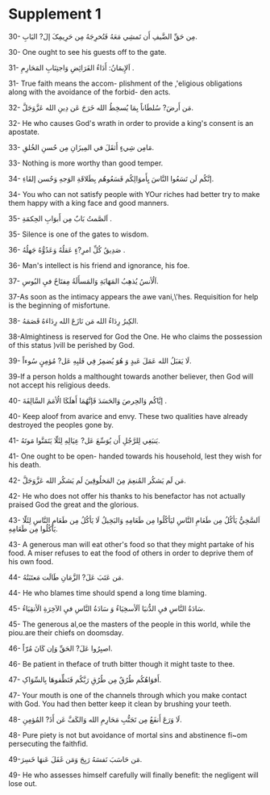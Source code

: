 Supplement 1
============

30- مِن حَقِّ الضَّيفِ أَن تَمشِي مَعَهُ فَتُخرِجَهُ مِن حَرِيمِکَ إلَ?
البَابِ.

30- One ought to see his guests off to the gate.

31- اَلإِيمَانُ: أَدَاءُ الفَرَائِضِ وَاجتِنَابِ المَحَارِمِ .

31- True faith means the accom- plishment of the ,'eligious obligations
along with the avoidance of the forbid- den acts.

32- مَن أَرضَ? سُلطَاناً بِمَا يُسخِطُ الله خَرَجَ عَن دِينِ الله
عَزَّوَجَلَّ.

32- He who causes God's wrath in order to provide a king's consent is
an apostate.

33- مَامِن شِيءٍ أَثقَلَ في المِيزَانِ مِن حُسنِ الخُلقِ.

33- Nothing is more worthy than good temper.

34- إنَّکُم لَن تَسَعُوا النَّاسَ بِِأَموَالِکُم فَسَعُوهُم بِطَلاقَةِ
الوَجهِ وَحُسن إلقَاءِ.

34- You who can not satisfy people with YOur riches had better try to
make them happy with a king face and good manners.

35- اَلصَّمتُ بَابٌ مِن أَبوَابِ الحِکمَةِ .

35- Silence is one of the gates to wisdom.

36- صَدِيقُ کُلِّ امرِ?ءٍ عَقلُهُ وَعَدُوُّهُ جَهلُهُ .

36- Man's intellect is his friend and ignorance, his foe.

37- اَلُأنسُ يُذهِبُ المَهَابَةِ وَالمَسأَلَةُ مِفتَاحٌ فيِ البُوسِ.

37-As soon as the intimacy appears the awe vani,\\'hes. Requisition for
help is the beginning of misfortune.

38- الکِبرُ رِدَاءُ الله مَن نَازَعَ الله رِدَاءَهُ قَصَمَهُ.

38-Almightiness is reserved for God the One. He who claims the
possession of this status )vill be perished by God.

39- لَا يَقبَلُ الله عَمَلَ عَبدٍ وَ هُوَ يُضمِرُ فِي قَلبِهِ عَل?
مُؤمِنٍ سُوءاً.

39-lf a person holds a malthought towards another believer, then God
will not accept his religious deeds.

40- إيَّاکُم وَالحِرصَ وَالحَسَدَ فَإنَّهُمَا أَهلَکَا الُأمَمَ
السَّالِفَةَ .

40- Keep aloof from avarice and envy. These two qualities have already
destroyed the peoples gone by.

41- يَنبَغِي لِلرَّجُلِ أَن يُوَسِّعَ عَل? عِيَالِهِ لِئَلّا
يَتَمَنَّوا مَوتَهُ.

41- One ought to be open- handed towards his household, lest they wish
for his death.

42- مَن لَم يَشکُر المُنعِمَ مِنَ المَخلُوقِينَ لَم يَشکُر الله
عَزَّوَجَلَّ.

42- He who does not offer his thanks to his benefactor has not actually
praised God the great and the glorious.

43- اَلسَّخِيُّ يَأکُلُ مِن طَعَامِ النَّاسِ ليَأکُلُوا مِن طَعَامِهِ
وَالبَخِيلُ لَا يَأکُلُ مِن طَعَامِ النَّاسِ لِئَلّا يَأکُلُوا مِن
طَعَامِهِ.

43- A generous man will eat other's food so that they might partake of
his food. A miser refuses to eat the food of others in order to deprive
them of his own food.

44- مَن عَتَبَ عَلَ? الزَّمَانِ طَالَت مَعتَبَتُهُ.

44- He who blames time should spend a long time blaming.

45- سَادَةُ النَّاسِ فيِ الدُّنيَا اَلَأسخِيَاءُ وَ سَادَةُ النَّاسِ
فيِ الآخِرَةِ الَأتقِيَاءُ.

45- The generous al,oe the masters of the people in this world, while
the piou.are their chiefs on doomsday.

46- اصبِرُوا عَلَ? الحَقِّ وَإن کَانَ مُرّاً.

46- Be patient in theface of truth bitter though it might taste to
thee.

47- أَفوَاهُکُم طُرُقٌ مِن طُرُقِ رَبَّکُم فَنَظِّفوهَا بِالسِّوَاکِ.

47- Your mouth is one of the channels through which you make contact
with God. You had then better keep it clean by brushing your teeth.

48- لَا وَرَعَ أَنفَعُ مِن تَجَنُّبِ مَحَارِمِ الله وَالکَفَّ عَن أَذَ?
المُؤمِنِ.

48- Pure piety is not but avoidance of mortal sins and abstinence fi~om
persecuting the faithfid.

49-مَن حَاسَبَ نَفسَهُ رَبِحَ وَمَن غَفَلَ عَنهَا خَسِرَ.

49- He who assesses himself carefully will finally benefit: the
negligent will lose out.


